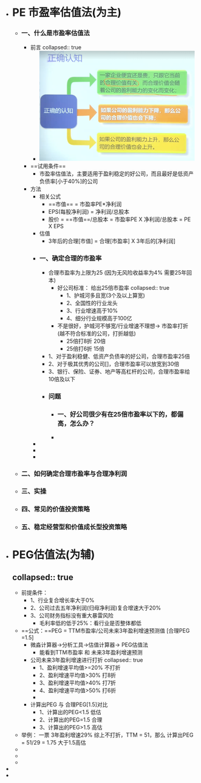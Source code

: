 - # PE 市盈率估值法(为主)
	- ### 一、什么是市盈率估值法
		- 前言
		  collapsed:: true
			- ![image.png](../assets/image_1647752945545_0.png)
		- ==试用条件==
			- 市盈率估值法，主要适用于盈利稳定的好公司，而且最好是低资产负债率[小于40%]的公司
		- 方法
			- 相关公式
				- ==市值== = 市盈率PE*净利润
				- EPS(每股净利润) = 净利润/总股本
				- 股价 = ==市值==/总股本  = 市盈率PE X 净利润/总股本 = PE X EPS
			- 估值
				- 3年后的合理[市值] = 合理[市盈率] X 3年后的[净利润]
			- ### 一、确定合理的市盈率
				- 合理市盈率为上限为25  (因为无风险收益率为4%  需要25年回本)
					- 好公司标准： 给出25倍市盈率
					  collapsed:: true
						- 1、护城河多且宽(3个及以上算宽)
						- 2、全国性的行业龙头
						- 3、行业增速高于10%
						- 4、细分行业规模高于100亿
					- 不是很好，护城河不够宽/行业增速不理想-> 市盈率打折(越不符合标准的公司，打折越低)
						- 25倍打8折   20倍
						- 25倍打6折   15倍
				- 1、对于盈利稳健、低资产负债率的好公司，合理市盈率25倍
				- 2、对于极其优秀的公司[]，合理市盈率可以放宽到30倍
				- 3、银行、保险、证券、地产等高杠杆的公司，合理市盈率给10倍及以下
				- ### 问题
					- ### 一、好公司很少有在25倍市盈率以下的，都偏高，怎么办？
					-
			-
			-
			-
	- ### 二、如何确定合理市盈率与合理净利润
	- ### 三、实操
	- ### 四、常见的价值投资策略
	- ### 五、稳定经营型和价值成长型投资策略
- # PEG估值法(为辅)
  collapsed:: true
	-
	- 前提条件：
		- 1、行业复合增长率大于0%
		- 2、公司过去五年净利润(归母净利润)复合增速大于20%
		- 3、公司财务指标没有重大暴雷风险
			- 毛利率低的低于25%：看行业是否整体都低
	- ==公式：==PEG = TTM市盈率/公司未来3年盈利增速预测值 [合理PEG =1.5]
		- 微淼计算器->分析工具->估值计算器-> PEG估值法
			- 能看到TTM市盈率 和 未来3年盈利增速预测
		- 公司未来3年盈利增速进行打折
		  collapsed:: true
			- 1、盈利增速平均值>=20%    不打折
			- 2、盈利增速平均值>30%     打8折
			- 3、盈利增速平均值>40%     打7折
			- 4、盈利增速平均值>50%     打6折
			-
		- 计算出PEG 与 合理PEG[1.5]对比
			- 1、计算出的PEG<1.5    低估
			- 2、计算出的PEG=1.5    合理
			- 3、计算出的PEG>1.5    高估
	- 举例： 一票 3年盈利增速29% 综上不打折，TTM = 51，那么 计算出PEG = 51/29 = 1.75 大于1.5高估
	-
	-
	-
-
-